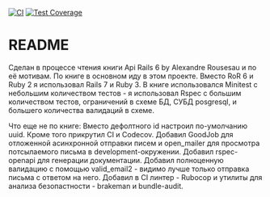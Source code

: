 [![CI](https://github.com/Lyams/book_api/actions/workflows/ci.yml/badge.svg)](https://github.com/Lyams/book_api/actions/workflows/ci.yml)
[![Test Coverage](https://codecov.io/gh/lyams/book_api/graph/badge.svg)](https://codecov.io/gh/lyams/book_api)
# README
Сделан в процессе чтения книги Api Rails 6 by Alexandre Rousesau и по её мотивам.
По книге в основном иду в этом проекте. Вместо RoR 6 и Ruby 2 я использовал Rails 7 и Ruby 3.
В книге использовался Minitest с небольшим количеством тестов - я использовал Rspec с большим количеством тестов, ограничений в схеме БД, СУБД posgresql, и большего количества валидаций в схеме.

Что еще не по книге:
Вместо дефолтного id настроил по-умолчанию uuid.
Кроме того прикрутил CI и Codecov.
Добавил GoodJob для отложенной асинхронной отправки писем и open_mailer для просмотра потсылаемого письма в development-окружении.
Добавил rspec-openapi для генерации документации.
Добавил полноценную валидацию с помощью valid_email2 - видимо лучше только отправка письма с ответом на него.
Добавил в CI линтер - Rubocop и утилиты для анализа безопастности - brakeman и bundle-audit.

<!--
**Примеры Bash-запросов для промежуточного использования ("троганья"):**

Получение токена:
```bash
curl --header "Content-Type: application/json" --request POST --data ' {"user": {"email": "lyamsh@yandex.ru","password": "local123"}}' http://127.0.0.1:3000/api/v1/tokens
```

Пример создания товара:
```bash
curl --header "Authorization: eyJhbGciOiJIUzI1NiJ9.eyJ1c2VyX2lkIjo0LCJleHAiOjE2NDI5NjYzNDV9.M8Q3C4hvV-jMffQccYHuj1eOa65csKPP4ziVO4RKJAw" http://localhost:3000/api/v1/products --request POST --data '{"product":{"price":100,"title":"Fignya","published":true,"quantity":100 }}' -H "Content-type: application/json"
```

Пример создания заказа:
```bash
curl --header "Authorization: eyJhbGciOiJIUzI1NiJ9.eyJ1c2VyX2lkIjo0LCJleHAiOjE2NDI5NjYzNDV9.M8Q3C4hvV-jMffQccYHuj1eOa65csKPP4ziVO4RKJAw"  --request POST --data '{ "order": { "product_ids_and_quantities": [ { "product_id": "1", "quantity": "2" },{ "product_id": "3", "quantity": "3" } ] } }' http://127.0.0.1:3000/api/v1/orders -H "Content-type: application/json"
```
